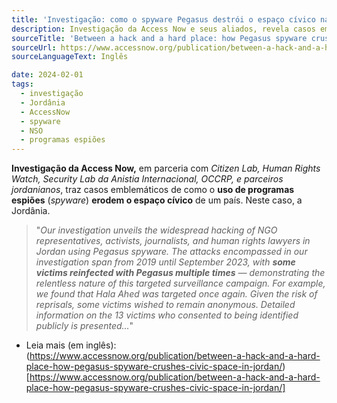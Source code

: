 ```yaml
---
title: 'Investigação: como o spyware Pegasus destrói o espaço cívico na Jordânia'
description: Investigação da Access Now e seus aliados, revela casos emblemáticos de como o uso de programas espiões (spyware) erodem o espaço cívico de um país. Neste caso, a Jordânia.
sourceTitle: 'Between a hack and a hard place: how Pegasus spyware crushes civic space in Jordan'
sourceUrl: https://www.accessnow.org/publication/between-a-hack-and-a-hard-place-how-pegasus-spyware-crushes-civic-space-in-jordan/
sourceLanguageText: Inglês

date: 2024-02-01
tags:
  - investigação
  - Jordânia
  - AccessNow
  - spyware
  - NSO
  - programas espiões
---
```


**Investigação da Access Now,** em parceria com _Citizen Lab, Human Rights Watch, Security Lab da Anistia Internacional, OCCRP, e parceiros jordanianos_, traz casos emblemáticos de como o **uso de programas espiões** (_spyware_) **erodem o espaço cívico** de um país. Neste caso, a Jordânia.

>"_Our investigation unveils the widespread hacking of NGO representatives, activists, journalists, and human rights lawyers in Jordan using Pegasus spyware. The attacks encompassed in our investigation span from 2019 until September 2023, with **some victims reinfected with Pegasus multiple times** — demonstrating the relentless nature of this targeted surveillance campaign. For example, we found that Hala Ahed was targeted once again. Given the risk of reprisals, some victims wished to remain anonymous. Detailed information on the 13 victims who consented to being identified publicly is presented..._"

* Leia mais (em inglês): (https://www.accessnow.org/publication/between-a-hack-and-a-hard-place-how-pegasus-spyware-crushes-civic-space-in-jordan/)[https://www.accessnow.org/publication/between-a-hack-and-a-hard-place-how-pegasus-spyware-crushes-civic-space-in-jordan/]
